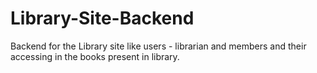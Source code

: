# Library-Site-Backend
Backend for the Library site like users - librarian and members and their accessing in the books present in library.
